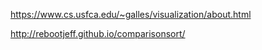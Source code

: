 https://www.cs.usfca.edu/~galles/visualization/about.html

http://rebootjeff.github.io/comparisonsort/
